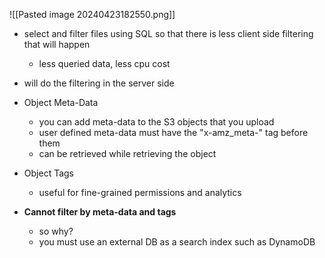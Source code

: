 ![[Pasted image 20240423182550.png]]
- select and filter files using SQL so that there is less client side filtering that will happen
	- less queried data, less cpu cost
- will do the filtering in the server side

- Object Meta-Data
	- you can add meta-data to the S3 objects that you upload
	- user defined meta-data must have the "x-amz_meta-" tag before them
	- can be retrieved while retrieving the object
- Object Tags
	- useful for fine-grained permissions and analytics

 - **Cannot filter by meta-data and tags**
	- so why?
	- you must use an external DB as a search index such as DynamoDB